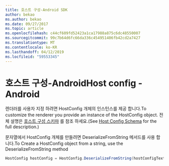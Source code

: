 ```yaml
---
title: 호스트 구성-Android SDK
author: bekao
ms.author: bekao
ms.date: 09/27/2017
ms.topic: article
ms.openlocfilehash: c44cf609fd52423a1ca17988a875c6dc48550007
ms.sourcegitcommit: 99c7b64d6fc66da336c454951406fb42cd2a7427
ms.translationtype: MT
ms.contentlocale: ko-KR
ms.lasthandoff: 04/12/2019
ms.locfileid: "59553345"
---
```

# <a name="host-config---android"></a><span data-ttu-id="cef3b-102">호스트 구성-Android</span><span class="sxs-lookup"><span data-stu-id="cef3b-102">Host config - Android</span></span>

<span data-ttu-id="cef3b-103">렌더러를 사용자 지정 하려면 HostConfig 개체의 인스턴스를 제공 합니다.</span><span class="sxs-lookup"><span data-stu-id="cef3b-103">To customize the renderer you provide an instance of the HostConfig object.</span></span> <span data-ttu-id="cef3b-104">전체 설명은 [호스트 구성 스키마](../../../rendering-cards/host-config.md) 를 참조 하세요.</span><span class="sxs-lookup"><span data-stu-id="cef3b-104">(See [Host Config Schema](../../../rendering-cards/host-config.md) for the full description.)</span></span>

<span data-ttu-id="cef3b-105">문자열에서 HostConfig 개체를 만들려면 DeserializeFromString 메서드를 사용 합니다.</span><span class="sxs-lookup"><span data-stu-id="cef3b-105">To Create a HostConfig object from a string, use the DeserializeFromString method</span></span>

```java
HostConfig hostConfig = HostConfig.DeserializeFromString(hostConfigText);
```